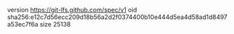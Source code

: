 version https://git-lfs.github.com/spec/v1
oid sha256:e12c7d56ecc209d18b56a2d2f0374400b10e444d5ea4d58ad1d8497a53ec7f6a
size 25138
